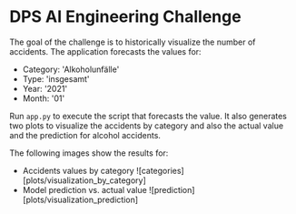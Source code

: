 # DPS AI Engineering Challenge

The goal of the challenge is to historically visualize the number of accidents. The application forecasts the values for:
- Category: 'Alkoholunfälle'
- Type: 'insgesamt'
- Year: '2021'
- Month: '01'

Run `app.py` to execute the script that forecasts the value. It also generates two plots to visualize the accidents by category and also the actual value and the prediction for alcohol accidents.

The following images show the results for:
- Accidents values by category
  ![categories][plots/visualization_by_category]
- Model prediction vs. actual value
  ![prediction][plots/visualization_prediction]
